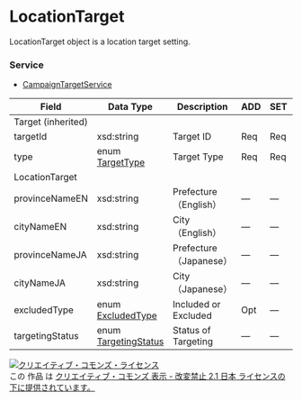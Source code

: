 # LocationTarget
LocationTarget object is a location target setting.
### Service
+ [CampaignTargetService](../services/CampaignTargetService.md)

| Field | Data Type | Description | ADD | SET | REMOVE | 
|---|---|---|---|---|---|
| Target (inherited)||||||
| targetId| xsd:string| Target ID| Req| Req| Req |
| type| enum <a href="./TargetType.md">TargetType</a>| Target Type| Req| Req| Req |
| LocationTarget||||||
| provinceNameEN| xsd:string| Prefecture（English）| —| —| — |
| cityNameEN| xsd:string| City （English）| —| —| — |
| provinceNameJA| xsd:string| Prefecture（Japanese）| —| —| — |
| cityNameJA| xsd:string| City （Japanese）| —| —| — |
| excludedType| enum <a href="./ExcludedType_CampaignTarget.md">ExcludedType</a>| Included or Excluded| Opt| —| — |
| targetingStatus| enum <a href="./TargetingStatus.md">TargetingStatus</a>| Status of Targeting| —| —| — |
<a rel="license" href="http://creativecommons.org/licenses/by-nd/2.1/jp/"><img alt="クリエイティブ・コモンズ・ライセンス" style="border-width:0" src="https://i.creativecommons.org/l/by-nd/2.1/jp/88x31.png" /></a><br />この 作品 は <a rel="license" href="http://creativecommons.org/licenses/by-nd/2.1/jp/">クリエイティブ・コモンズ 表示 - 改変禁止 2.1 日本 ライセンスの下に提供されています。</a>
